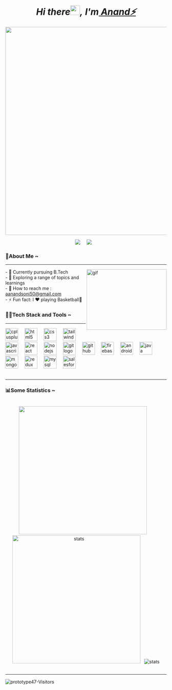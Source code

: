 <h1 align="center"><em>Hi there</em><img src="https://camo.githubusercontent.com/e8e7b06ecf583bc040eb60e44eb5b8e0ecc5421320a92929ce21522dbc34c891/68747470733a2f2f6d656469612e67697068792e636f6d2f6d656469612f6876524a434c467a6361737252346961377a2f67697068792e676966" width="30px"><em>,&nbsp;I'm</em><a href="https://www.linkedin.com/in/anand-s-63as"><em>&nbsp;Anand⚡</em></a></h1>
<div>
    <!-- <img src="https://readme-typing-svg.herokuapp.com/?lines=Computer+Science+Enthusiast;Web+and+Android+Developer;Programmer;Learner;"> 
    <a href="https://git.io/typing-svg"> -->
    <p align="center">
        <a href="#"><img width="650px" src="https://readme-typing-svg.herokuapp.com?color=58a6ff&size=20&center=true&lines=Computer+Science+Enthusiast;Web+and+Android+Developer;Programmer;Learner;"></a>
    </p>
</div>
<div align="center">
    <a href="https://www.instagram.com/notsoananddd" target="_blank"><img src="https://img.shields.io/badge/Instagram-E4405F?style=for-the-badge&logo=instagram&logoColor=white"></a>&nbsp;&nbsp;&nbsp;&nbsp;
    <a href="https://www.linkedin.com/in/anand-s-63as" target="_blank"><img src="https://img.shields.io/badge/LinkedIn-0077B5?style=for-the-badge&logo=linkedin&logoColor=white"></a>&nbsp;&nbsp;&nbsp;&nbsp;
</div>
<div align="left">
    <h3>📌About Me&nbsp;~</h3>
    <hr>
    <img align="right" src="https://user-images.githubusercontent.com/76837650/236640087-2812f899-12c2-4652-aca2-1a84bd0b951d.gif" alt="gif" width="250px" height="189px">
    - 🔭 Currently pursuing B.Tech <br>
    - 🌱 Exploring a range of topics and learnings <br>
    - 🚗 How to reach me : <a href="https://www.gmail.com" target="_blank">aanandsoni50@gmail.com</a><br>
    - ⚡ Fun fact: I ❤ playing Basketball🏀 <br /> 
</div>
<div align="left">
    <h3><span width="20px">👩‍💻</span>Tech Stack and Tools&nbsp;~</h3>
    <hr>
  <img src="https://skillicons.dev/icons?i=cpp" height="40" alt="cplusplus logo"  />
  <img width="12" />
  <img src="https://skillicons.dev/icons?i=html" height="40" alt="html5 logo"  />
  <img width="12" />
  <img src="https://skillicons.dev/icons?i=css" height="40" alt="css3 logo"  />
  <img width="12" />
  <img src="https://skillicons.dev/icons?i=tailwind" height="40" alt="tailwindcss logo"  />
  <img width="12" />
  <img src="https://skillicons.dev/icons?i=js" height="40" alt="javascript logo"  />
  <img width="12" />
  <img src="https://cdn.simpleicons.org/react/61DAFB" height="40" alt="react logo"  />
  <img width="12" />
  <img src="https://cdn.simpleicons.org/nodedotjs/339933" height="40" alt="nodejs logo"  />
  <img width="12" />
  <img src="https://skillicons.dev/icons?i=git" height="40" alt="git logo"  />
  <img width="12" />
  <img src="https://skillicons.dev/icons?i=github" height="40" alt="github logo"  />
  <img width="12" />
  <img src="https://cdn.simpleicons.org/firebase/FFCA28" height="40" alt="firebase logo"  />
  <img width="12" />
  <img src="https://cdn.jsdelivr.net/gh/devicons/devicon/icons/androidstudio/androidstudio-original.svg" height="40" alt="androidstudio logo"  />
  <img width="12" />
  <img src="https://skillicons.dev/icons?i=java" height="40" alt="java logo"  />
  <img width="12" />
  <img src="https://skillicons.dev/icons?i=mongodb" height="40" alt="mongodb logo"  />
  <img width="12" />
  <img src="https://cdn.simpleicons.org/redux/764ABC" height="40" alt="redux logo"  />
  <img width="12" />
  <img src="https://cdn.jsdelivr.net/gh/devicons/devicon/icons/mysql/mysql-original.svg" height="40" alt="mysql logo"  />
  <img width="12" />
  <img src="https://cdn.jsdelivr.net/gh/devicons/devicon/icons/salesforce/salesforce-original.svg" height="40" alt="salesforce logo"  />
</div>
<!-- <div align="left">
    <h3><span width="20px">👩‍💻</span>Languages and Tools&nbsp;:</h3>
    <hr>
    <img align="left" alt="Visual Studio Code" width="30px" src="https://raw.githubusercontent.com/github/explore/80688e429a7d4ef2fca1e82350fe8e3517d3494d/topics/visual-studio-code/visual-studio-code.png"/>
    <img align="left" alt="C++" width="30px" src="https://raw.githubusercontent.com/github/explore/80688e429a7d4ef2fca1e82350fe8e3517d3494d/topics/cpp/cpp.png">
    <img align="left" alt="Java" width="30px" src="https://raw.githubusercontent.com/github/explore/80688e429a7d4ef2fca1e82350fe8e3517d3494d/topics/java/java.png">
    <img align="left" alt="HTML5" width="30px" src="https://raw.githubusercontent.com/github/explore/80688e429a7d4ef2fca1e82350fe8e3517d3494d/topics/html/html.png" />
    <img align="left" alt="CSS3" width="30px" src="https://raw.githubusercontent.com/github/explore/80688e429a7d4ef2fca1e82350fe8e3517d3494d/topics/css/css.png" />
    <img align="left" alt="JavaScript" width="30px" src="https://raw.githubusercontent.com/github/explore/80688e429a7d4ef2fca1e82350fe8e3517d3494d/topics/javascript/javascript.png" />
    <img align="left" alt="ReactJS" width="35px" 
src="https://raw.githubusercontent.com/devicons/devicon/master/icons/react/react-original-wordmark.svg" />
    <img align="left" alt="Node.js" width="30px" src="https://raw.githubusercontent.com/github/explore/80688e429a7d4ef2fca1e82350fe8e3517d3494d/topics/nodejs/nodejs.png" />
    <img align="left" alt="MongoDB" width="30px" src="https://raw.githubusercontent.com/github/explore/80688e429a7d4ef2fca1e82350fe8e3517d3494d/topics/mongodb/mongodb.png" />
</div> -->
<br />
<hr>
<div>
<!--     <details> -->
<!--         <summary><b>📊Some Statistics ~</b></summary> -->
        <h3>📊Some Statistics ~</h3>
        <br>
        <div align="center">
            <img src = "https://github-readme-stats.vercel.app/api?username=prototype47&hide_title=false&hide_rank=false&show_icons=true&include_all_commits=true&count_private=true&disable_animations=false&theme=dark&locale=en&hide_border=false&order=1" width = 400> &nbsp;&nbsp;&nbsp;&nbsp;
            <img src = "https://github-readme-streak-stats.herokuapp.com?user=prototype47&theme=dark&hide_border=false" width = 400 alt="stats"> &nbsp;
            <img src="https://github-readme-stats.vercel.app/api/top-langs/?username=prototype47&layout=donut&theme=dark" alt="stats">
        </div>
        <!-- <div>
            <img src="https://github-profile-summary-cards.vercel.app/api/cards/profile-details?username=prototype47&theme=2077" display=block width=100% height=auto  alt="1" >
        </div> -->
        <br>
<!--     </details> -->
</div>
<!-- <hr> -->
<!-- <div align="left">
    <h3>😁Also Discover Me at&nbsp;:</h3>
    <a href="https://www.hackerrank.com/prototype47" target="_blank"><img src="https://img.shields.io/badge/-Hackerrank-2EC866?style=for-the-badge&logo=HackerRank&logoColor=white"></a>
</div> -->
<!-- <div>
    <img src="https://github-readme-activity-graph.vercel.app/graph?username=prototype47&theme=dracula" alt="contri">
</div> -->
<hr>
<img src="https://hits.dwyl.com/prototype47/Anand.svg?style=flat-square" alt="prototype47-Visitors">
